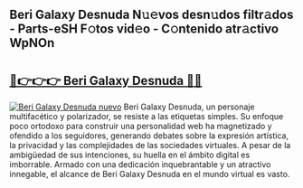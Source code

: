## Beri Galaxy Desnuda N𝚞𝚎vos desn𝚞dos filtr𝚊dos - Parts-eSH F𝚘tos vid𝚎o - C𝚘ntenido atr𝚊ctivo WpNOn

# <h2><a href="http://mbc50y.tromn.icu/?c=Beri+Galaxy+Desnuda">🔗👉👉👉 Beri Galaxy Desnuda 🔗🔗</a></h2>

[![Beri Galaxy Desnuda nuevo](https://i.imgur.com/pEAQMta.gif)](http://mbc50y.tromn.icu/?c=Beri+Galaxy+Desnuda)
Beri Galaxy Desnuda, un personaje multifacético y polarizador, se resiste a las etiquetas simples. Su enfoque poco ortodoxo para construir una personalidad web ha magnetizado y ofendido a los seguidores, generando debates sobre la expresión artística, la privacidad y las complejidades de las sociedades virtuales. A pesar de la ambigüedad de sus intenciones, su huella en el ámbito digital es imborrable. Armado con una dedicación inquebrantable y un atractivo innegable, el alcance de Beri Galaxy Desnuda en el mundo virtual es vasto.
